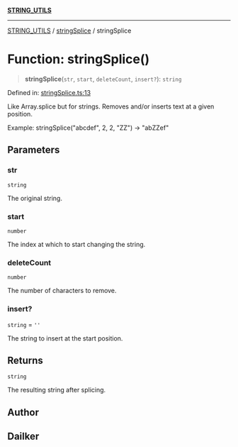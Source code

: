 [**STRING_UTILS**](../../README.md)

***

[STRING_UTILS](../../README.md) / [stringSplice](../README.md) / stringSplice

# Function: stringSplice()

> **stringSplice**(`str`, `start`, `deleteCount`, `insert?`): `string`

Defined in: [stringSplice.ts:13](https://github.com/dailker/everyutil/blob/c097f0fc92f833ed4a91824bfd902e8ca984c4de/src/string/stringSplice.ts#L13)

Like Array.splice but for strings. Removes and/or inserts text at a given position.

Example: stringSplice("abcdef", 2, 2, "ZZ") → "abZZef"

## Parameters

### str

`string`

The original string.

### start

`number`

The index at which to start changing the string.

### deleteCount

`number`

The number of characters to remove.

### insert?

`string` = `''`

The string to insert at the start position.

## Returns

`string`

The resulting string after splicing.

## Author

## Dailker
